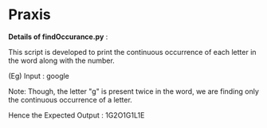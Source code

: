 # Praxis
**Details of findOccurance.py** :

This script is developed to print the continuous occurrence of each letter in the word along with the number.

(Eg) Input : google

Note: Though, the letter "g" is present twice in the word, we are finding only the continuous occurrence of a letter.

Hence the Expected Output : 1G2O1G1L1E
 
